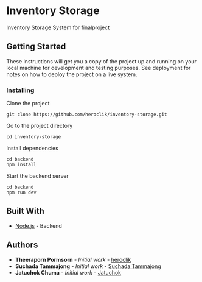 # Inventory Storage

Inventory Storage System for finalproject

## Getting Started

These instructions will get you a copy of the project up and running on your local machine for development and testing purposes. See deployment for notes on how to deploy the project on a live system.

### Installing

Clone the project

```
git clone https://github.com/heroclik/inventory-storage.git
```
Go to the project directory

```
cd inventory-storage
```

Install dependencies

```
cd backend
npm install
```

Start the backend server

```
cd backend
npm run dev
```

## Built With

* [Node.js](https://nodejs.org/en/docs) - Backend


## Authors

* **Theeraporn Pormsorn** - *Initial work* - [heroclik](https://github.com/heroclik)
* **Suchada Tammajong** - *Initial work* - [Suchada Tammajong   ](https://github.com/suchadatammajong)
* **Jatuchok Chuma** - *Initial work* - [Jatuchok](https://github.com/Jatuchok)


